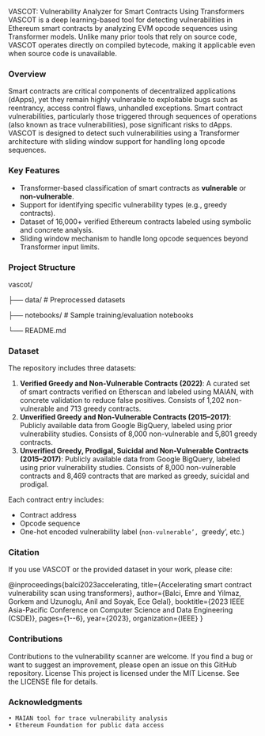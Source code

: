 VASCOT: Vulnerability Analyzer for Smart Contracts Using Transformers
VASCOT is a deep learning-based tool for detecting vulnerabilities in Ethereum smart contracts by analyzing EVM opcode sequences using Transformer models. Unlike many prior tools that rely on source code, VASCOT operates directly on compiled bytecode, making it applicable even when source code is unavailable.

### Overview
Smart contracts are critical components of decentralized applications (dApps), yet they remain highly vulnerable to exploitable bugs such as reentrancy, access control flaws, unhandled exceptions. Smart contract vulnerabilities, particularly those triggered through sequences of operations (also known as trace vulnerabilities), pose significant risks to dApps. VASCOT is designed to detect such vulnerabilities using a Transformer architecture with sliding window support for handling long opcode sequences.

### Key Features
- Transformer-based classification of smart contracts as **vulnerable** or **non-vulnerable**.
- Support for identifying specific vulnerability types (e.g., greedy contracts).
- Dataset of 16,000+ verified Ethereum contracts labeled using symbolic and concrete analysis.
- Sliding window mechanism to handle long opcode sequences beyond Transformer input limits.

### Project Structure
vascot/

├── data/ # Preprocessed datasets 

├── notebooks/ # Sample training/evaluation notebooks

└── README.md

###  Dataset
The repository includes three datasets:
1. **Verified Greedy and Non-Vulnerable Contracts (2022)**: A curated set of smart contracts verified on Etherscan and labeled using MAIAN, with concrete validation to reduce false positives. Consists of 1,202 non-vulnerable and 713 greedy contracts.
2. **Unverified Greedy and Non-Vulnerable Contracts (2015–2017)**: Publicly available data from Google BigQuery, labeled using prior vulnerability studies. Consists of 8,000 non-vulnerable and 5,801 greedy contracts.
3. **Unverified Greedy, Prodigal, Suicidal and Non-Vulnerable Contracts (2015–2017)**: Publicly available data from Google BigQuery, labeled using prior vulnerability studies. Consists of 8,000 non-vulnerable contracts and 8,469 contracts that are marked as greedy, suicidal and prodigal.

Each contract entry includes:
- Contract address
- Opcode sequence
- One-hot encoded vulnerability label (`non-vulnerable’, `greedy’, etc.)

### Citation
If you use VASCOT or the provided dataset in your work, please cite:

@inproceedings{balci2023accelerating,
  title={Accelerating smart contract vulnerability scan using transformers},
  author={Balci, Emre and Yilmaz, Gorkem and Uzunoglu, Anil and Soyak, Ece Gelal},
  booktitle={2023 IEEE Asia-Pacific Conference on Computer Science and Data Engineering (CSDE)},
  pages={1--6},
  year={2023},
  organization={IEEE}
}

### Contributions
Contributions to the vulnerability scanner are welcome. If you find a bug or want to suggest an improvement, please open an issue on this GitHub repository.
License
This project is licensed under the MIT License. See the LICENSE file for details.

### Acknowledgments
    • MAIAN tool for trace vulnerability analysis
    • Ethereum Foundation for public data access

